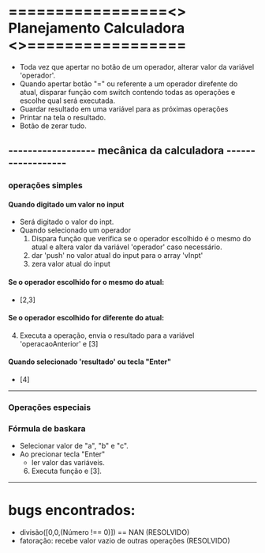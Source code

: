 # =================<> Planejamento Calculadora <>=================
* Toda vez que apertar no botão de um operador, alterar valor da variável 'operador'.
* Quando apertar botão "=" ou referente a um operador direfente do atual, disparar função com switch contendo todas as operações e escolhe qual será executada.
* Guardar resultado em uma variável para as próximas operações
* Printar na tela o resultado.
* Botão de zerar tudo.

## ------------------  mecânica da calculadora  ------------------
### operações simples

#### Quando digitado um valor no input 
* Será digitado o valor do inpt.
* Quando selecionado um operador 
    1. Dispara função que verifica se o operador escolhido é o mesmo do atual e altera valor da variável 'operador' caso necessário.
    2. dar 'push' no valor atual do input para o array 'vInpt'
    3. zera valor atual do input

#### Se o operador escolhido for o mesmo do atual:
*    [2,3]

#### Se o operador escolhido for diferente do atual:
4. Executa a operação, envia o resultado para a variável 'operacaoAnterior' e [3]
#### Quando selecionado 'resultado' ou tecla "Enter"
*   [4]

---
### Operações especiais
### Fórmula de baskara
* Selecionar valor de "a", "b" e "c".
* Ao precionar tecla "Enter"
    * ler valor das variáveis.
    6. Executa função e [3].
___
# bugs encontrados:
* divisão([0,0,(Número !== 0)]) == NAN (RESOLVIDO)
* fatoração: recebe valor vazio de outras operações (RESOLVIDO)
